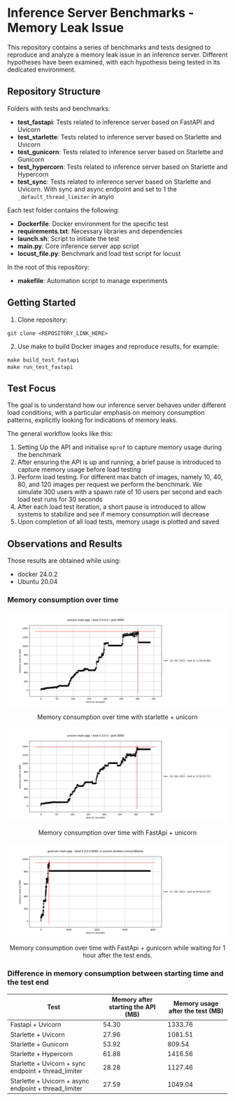 # Inference Server Benchmarks - Memory Leak Issue
This repository contains a series of benchmarks and tests designed to reproduce and analyze a memory leak issue in an inference server. Different hypotheses have been examined, with each hypothesis being tested in its dedicated environment.

## Repository Structure
Folders with tests and benchmarks:
- **test_fastapi**: Tests related to inference server based on FastAPI and Uvicorn
- **test_starlette**: Tests related to inference server based on Starlette and Uvicorn
- **test_gunicorn**: Tests related to inference server based on Starlette and Gunicorn
- **test_hypercorn**: Tests related to inference server based on Starlette and Hypercorn
- **test_sync**: Tests related to inference server based on Starlette and Uvicorn. With sync and async endpoint and set to 1 the `_default_thread_limiter` in anyio

Each test folder contains the following:
- **Dockerfile**: Docker environment for the specific test
- **requirements.txt**: Necessary libraries and dependencies
- **launch.sh**: Script to initiate the test
- **main.py**: Core inference server app script
- **locust_file.py**: Benchmark and load test script for locust

In the root of this repository:
- **makefile**: Automation script to manage experiments 

## Getting Started
1. Clone repository:
```
git clone <REPOSITORY_LINK_HERE>
```

2. Use make to build Docker images and reproduce results, for example:
```
make build_test_fastapi
make run_test_fastapi
```

## Test Focus
The goal is to understand how our inference server behaves under different load conditions, with a particular emphasis on memory consumption patterns, explicitly looking for indications of memory leaks.

The general workflow looks like this:
1. Setting Up the API and initialise `mprof` to capture memory usage during the benchmark
2. After ensuring the API is up and running, a brief pause is introduced to capture memory usage before load testing
3. Perform load testing. For different max batch of images, namely 10, 40, 80, and 120 images per request we perform the benchmark. We simulate 300 users with a spawn rate of 10 users per second and each load test runs for 30 seconds
4. After each load test iteration, a short pause is introduced to allow systems to stabilize and see if memory consumption will decrease
5. Upon completion of all load tests, memory usage is plotted and saved  

## Observations and Results
Those results are obtained while using:
- docker 24.0.2
- Ubuntu 20.04

### Memory consumption over time 
![memory profiler](test_starlette/memory_uvicorn.png)
 <p align=center> Memory consumption over time with starlette + unicorn

![memory profiler](test_fastapi/memory_fastapi.png)
 <p align=center> Memory consumption over time with FastApi + unicorn

![memory profiler](test_gunicorn/memory_gunicorn_60m.png)
 <p align=center> Memory consumption over time with FastApi + gunicorn while waiting for 1 hour after the test ends. 


### Difference in memory consumption between starting time and the test end

Test |Memory after starting the API (MB) | Memory usage after the test (MB)
--- | --- | --- |
Fastapi + Uvicorn | 54.30 | 1333.76|
Starlette + Uvicorn | 27.96 | 1081.51|
Starlette + Gunicorn | 53.92 | 809.54|
Starlette + Hypercorn | 61.88 | 1416.56|
Starlette + Uvicorn + sync endpoint + thread_limiter | 28.28 | 1127.46 | 
Starlette + Uvicorn + async endpoint + thread_limiter | 27.59 | 1049.04 | 
